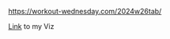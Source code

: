 https://workout-wednesday.com/2024w26tab/

[Link](https://public.tableau.com/app/profile/amira.salama/viz/WOW2024W26Canyoufilteradonutwithouthighlightingthepie/WOW2024W26#1) to my Viz
